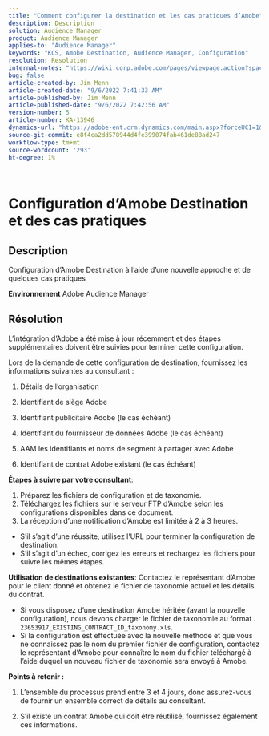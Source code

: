 ```yaml
---
title: "Comment configurer la destination et les cas pratiques d’Amobe"
description: Description
solution: Audience Manager
product: Audience Manager
applies-to: "Audience Manager"
keywords: "KCS, Amobe Destination, Audience Manager, Configuration"
resolution: Resolution
internal-notes: "https://wiki.corp.adobe.com/pages/viewpage.action?spaceKey=MCPI&title=Turn+Amobee+-+AAM+Destination"
bug: false
article-created-by: Jim Menn
article-created-date: "9/6/2022 7:41:33 AM"
article-published-by: Jim Menn
article-published-date: "9/6/2022 7:42:56 AM"
version-number: 5
article-number: KA-13946
dynamics-url: "https://adobe-ent.crm.dynamics.com/main.aspx?forceUCI=1&pagetype=entityrecord&etn=knowledgearticle&id=1aac9553-b72d-ed11-9db1-0022480866ad"
source-git-commit: e8f4ca2dd578944d4fe399074fab461de88ad247
workflow-type: tm+mt
source-wordcount: '293'
ht-degree: 1%

---
```


# Configuration d’Amobe Destination et des cas pratiques

## Description


Configuration d’Amobe Destination à l’aide d’une nouvelle approche et de quelques cas pratiques

<b>Environnement</b>
Adobe Audience Manager


## Résolution


L’intégration d’Adobe a été mise à jour récemment et des étapes supplémentaires doivent être suivies pour terminer cette configuration.

Lors de la demande de cette configuration de destination, fournissez les informations suivantes au consultant :

1. Détails de l’organisation

2. Identifiant de siège Adobe

3. Identifiant publicitaire Adobe (le cas échéant)

4. Identifiant du fournisseur de données Adobe (le cas échéant)

5. AAM les identifiants et noms de segment à partager avec Adobe

6. Identifiant de contrat Adobe existant (le cas échéant)

<b>Étapes à suivre par votre consultant</b>:

1. Préparez les fichiers de configuration et de taxonomie.
2. Téléchargez les fichiers sur le serveur FTP d’Amobe selon les configurations disponibles dans ce document.
3. La réception d’une notification d’Amobe est limitée à 2 à 3 heures.


- S’il s’agit d’une réussite, utilisez l’URL pour terminer la configuration de destination.
- S’il s’agit d’un échec, corrigez les erreurs et rechargez les fichiers pour suivre les mêmes étapes.


<b>Utilisation de destinations existantes</b>: Contactez le représentant d’Amobe pour le client donné et obtenez le fichier de taxonomie actuel et les détails du contrat.

- Si vous disposez d’une destination Amobe héritée (avant la nouvelle configuration), nous devons charger le fichier de taxonomie au format . `23653917_EXISTING_CONTRACT_ID_taxonomy.xls`.
- Si la configuration est effectuée avec la nouvelle méthode et que vous ne connaissez pas le nom du premier fichier de configuration, contactez le représentant d’Amobe pour connaître le nom du fichier téléchargé à l’aide duquel un nouveau fichier de taxonomie sera envoyé à Amobe.


<b>Points à retenir :</b>

1. L’ensemble du processus prend entre 3 et 4 jours, donc assurez-vous de fournir un ensemble correct de détails au consultant.

2. S’il existe un contrat Amobe qui doit être réutilisé, fournissez également ces informations.

